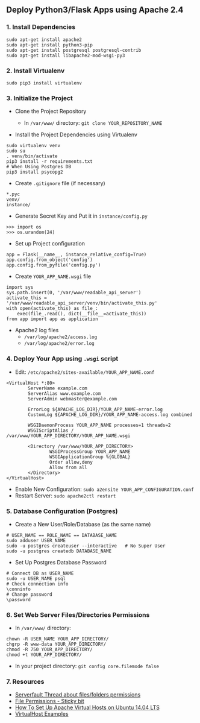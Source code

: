 ## Deploy Python3/Flask Apps using Apache 2.4



### 1. Install Dependencies
```
sudo apt-get install apache2
sudo apt-get install python3-pip
sudo apt-get install postgresql postgresql-contrib
sudo apt-get install libapache2-mod-wsgi-py3
```



### 2. Install Virtualenv
```
sudo pip3 install virtualenv
```



### 3. Initialize the Project

* Clone the Project Repository
  - In `/var/www/` directory: `git clone YOUR_REPOSITORY_NAME`


* Install the Project Dependencies using Virtualenv
```
sudo virtualenv venv
sudo su
. venv/bin/activate
pip3 install -r requirements.txt
# When Using Postgres DB
pip3 install psycopg2
```

* Create `.gitignore` file (if necessary)
```
*.pyc
venv/
instance/
```

* Generate Secret Key and Put it in `instance/config.py`
```
>>> import os
>>> os.urandom(24)
```

* Set up Project configuration
```
app = Flask(__name__, instance_relative_config=True)
app.config.from_object('config')
app.config.from_pyfile('config.py')
```

* Create `YOUR_APP_NAME.wsgi` file
```
import sys  
sys.path.insert(0, '/var/www/readable_api_server')
activate_this = '/var/www/readable_api_server/venv/bin/activate_this.py'
with open(activate_this) as file_:
    exec(file_.read(), dict(__file__=activate_this))
from app import app as application
```

* Apache2 log files
  - `/var/log/apache2/access.log`
  - `/var/log/apache2/error.log`



### 4. Deploy Your App using `.wsgi` script
* Edit: `/etc/apache2/sites-available/YOUR_APP_NAME.conf`
```
<VirtualHost *:80>
        ServerName example.com
        ServerAlias www.example.com
        ServerAdmin webmaster@example.com

        ErrorLog ${APACHE_LOG_DIR}/YOUR_APP_NAME-error.log
        CustomLog ${APACHE_LOG_DIR}/YOUR_APP_NAME-access.log combined

        WSGIDaemonProcess YOUR_APP_NAME processes=1 threads=2
        WSGIScriptAlias / /var/www/YOUR_APP_DIRECTORY/YOUR_APP_NAME.wsgi

        <Directory /var/www/YOUR_APP_DIRECTORY>
                WSGIProcessGroup YOUR_APP_NAME
                WSGIApplicationGroup %{GLOBAL}
                Order allow,deny
                Allow from all
        </Directory>
</VirtualHost>
```
* Enable New Configuration: `sudo a2ensite YOUR_APP_CONFIGURATION.conf`
* Restart Server: `sudo apache2ctl restart`



### 5. Database Configuration (Postgres)

* Create a New User/Role/Database (as the same name)
```
# USER_NAME == ROLE_NAME == DATABASE_NAME
sudo adduser USER_NAME
sudo -u postgres createuser --interactive   # No Super User
sudo -u postgres createdb DATABASE_NAME
```

* Set Up Postgres Database Password
```
# Connect DB as USER_NAME
sudo -u USER_NAME psql
# Check connection info
\conninfo
# Change password
\password
```



### 6. Set Web Server Files/Directories Permissions

* In `/var/www/` directory:
```
chown -R USER_NAME YOUR_APP_DIRECTORY/
chgrp -R www-data YOUR_APP_DIRECTORY/
chmod -R 750 YOUR_APP_DIRECTORY/
chmod +t YOUR_APP_DIRECTORY/
```

* In your project directory: `git config core.filemode false`

### 7. Resources
- [Serverfault Thread about files/folders permissions ](https://serverfault.com/questions/357108/what-permissions-should-my-website-files-folders-have-on-a-linux-webserver)
- [File Permissions - Sticky bit ](https://help.ubuntu.com/community/FilePermissions#Sticky_Bit)
- [How To Set Up Apache Virtual Hosts on Ubuntu 14.04 LTS](https://www.digitalocean.com/community/tutorials/how-to-set-up-apache-virtual-hosts-on-ubuntu-14-04-lts)
- [VirtualHost Examples](https://httpd.apache.org/docs/2.4/vhosts/examples.html)
